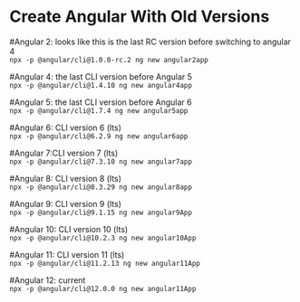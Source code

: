 # Create Angular With Old Versions

#Angular 2: looks like this is the last RC version before switching to angular 4  <br>
`npx -p @angular/cli@1.0.0-rc.2 ng new angular2app`

#Angular 4: the last CLI version before Angular 5 <br>
`npx -p @angular/cli@1.4.10 ng new angular4app`

#Angular 5: the last CLI version before Angular 6 <br>
`npx -p @angular/cli@1.7.4 ng new angular5app`

#Angular 6: CLI version 6 (lts) <br>
`npx -p @angular/cli@6.2.9 ng new angular6app `

#Angular 7:CLI version 7 (lts) <br>
`npx -p @angular/cli@7.3.10 ng new angular7app `

#Angular 8: CLI version 8 (lts) <br>
`npx -p @angular/cli@8.3.29 ng new angular8app `

#Angular 9: CLI version 9 (lts) <br>
`npx -p @angular/cli@9.1.15 ng new angular9App`

#Angular 10: CLI version 10 (lts) <br>
`npx -p @angular/cli@10.2.3 ng new angular10App`

#Angular 11: CLI version 11 (lts) <br>
`npx -p @angular/cli@11.2.13 ng new angular11App`

#Angular 12: current <br>
`npx -p @angular/cli@12.0.0 ng new angular11App`
